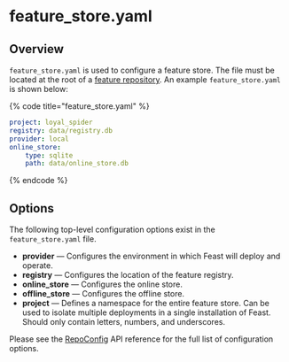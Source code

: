 # feature_store.yaml

## Overview

`feature_store.yaml` is used to configure a feature store. The file must be located at the root of a [feature repository](./). An example `feature_store.yaml` is shown below:

{% code title="feature_store.yaml" %}
```yaml
project: loyal_spider
registry: data/registry.db
provider: local
online_store:
    type: sqlite
    path: data/online_store.db
```
{% endcode %}

## Options

The following top-level configuration options exist in the `feature_store.yaml` file.

* **provider**  — Configures the environment in which Feast will deploy and operate.
* **registry** — Configures the location of the feature registry.
* **online_store** — Configures the online store.
* **offline_store** — Configures the offline store.
* **project** — Defines a namespace for the entire feature store. Can be used to isolate multiple deployments in a single installation of Feast. Should only contain letters, numbers, and underscores.

Please see the [RepoConfig](https://rtd.feast.dev/en/latest/#feast.repo_config.RepoConfig) API reference for the full list of configuration options.
